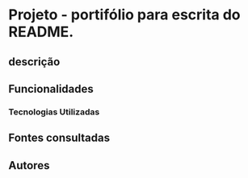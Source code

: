 # Projeto - portifólio para escrita do README.

## descrição

## Funcionalidades

### Tecnologias Utilizadas

## Fontes consultadas

## Autores